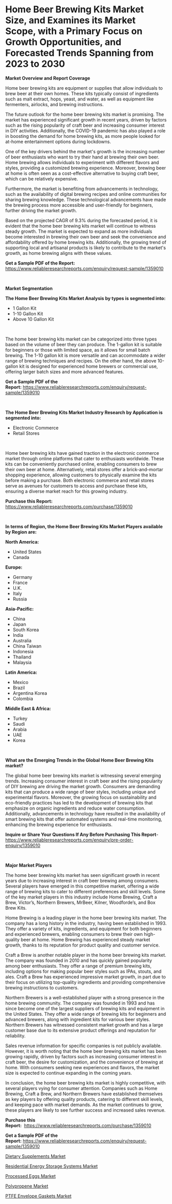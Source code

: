 <p><h1>Home Beer Brewing Kits Market Size, and Examines its Market Scope, with a Primary Focus on Growth Opportunities, and Forecasted Trends Spanning from 2023 to 2030</h1></p><p><strong>Market Overview and Report Coverage</strong></p>
<p><p>Home beer brewing kits are equipment or supplies that allow individuals to brew beer at their own homes. These kits typically consist of ingredients such as malt extract, hops, yeast, and water, as well as equipment like fermenters, airlocks, and brewing instructions.</p><p>The future outlook for the home beer brewing kits market is promising. The market has experienced significant growth in recent years, driven by factors such as the rising popularity of craft beer and increasing consumer interest in DIY activities. Additionally, the COVID-19 pandemic has also played a role in boosting the demand for home brewing kits, as more people looked for at-home entertainment options during lockdowns.</p><p>One of the key drivers behind the market's growth is the increasing number of beer enthusiasts who want to try their hand at brewing their own beer. Home brewing allows individuals to experiment with different flavors and styles, providing a customized brewing experience. Moreover, brewing beer at home is often seen as a cost-effective alternative to buying craft beer, which can be relatively expensive.</p><p>Furthermore, the market is benefiting from advancements in technology, such as the availability of digital brewing recipes and online communities for sharing brewing knowledge. These technological advancements have made the brewing process more accessible and user-friendly for beginners, further driving the market growth.</p><p>Based on the projected CAGR of 9.3% during the forecasted period, it is evident that the home beer brewing kits market will continue to witness steady growth. The market is expected to expand as more individuals become interested in brewing their own beer and seek the convenience and affordability offered by home brewing kits. Additionally, the growing trend of supporting local and artisanal products is likely to contribute to the market's growth, as home brewing aligns with these values.</p></p>
<p><strong>Get a Sample PDF of the Report:</strong> <a href="https://www.reliableresearchreports.com/enquiry/request-sample/1359010">https://www.reliableresearchreports.com/enquiry/request-sample/1359010</a></p>
<p>&nbsp;</p>
<p><strong>Market Segmentation</strong></p>
<p><strong>The Home Beer Brewing Kits Market Analysis by types is segmented into:</strong></p>
<p><ul><li>1 Gallon Kit</li><li>1-10 Gallon Kit</li><li>Above 10 Gallon Kit</li></ul></p>
<p>&nbsp;</p>
<p><p>The home beer brewing kits market can be categorized into three types based on the volume of beer they can produce. The 1-gallon kit is suitable for beginners or those with limited space, as it allows for small batch brewing. The 1-10 gallon kit is more versatile and can accommodate a wider range of brewing techniques and recipes. On the other hand, the above 10-gallon kit is designed for experienced home brewers or commercial use, offering larger batch sizes and more advanced features.</p></p>
<p><strong>Get a Sample PDF of the Report:</strong>&nbsp;<a href="https://www.reliableresearchreports.com/enquiry/request-sample/1359010">https://www.reliableresearchreports.com/enquiry/request-sample/1359010</a></p>
<p>&nbsp;</p>
<p><strong>The Home Beer Brewing Kits Market Industry Research by Application is segmented into:</strong></p>
<p><ul><li>Electronic Commerce</li><li>Retail Stores</li></ul></p>
<p>&nbsp;</p>
<p><p>Home beer brewing kits have gained traction in the electronic commerce market through online platforms that cater to enthusiasts worldwide. These kits can be conveniently purchased online, enabling consumers to brew their own beer at home. Alternatively, retail stores offer a brick-and-mortar shopping experience, allowing customers to physically examine the kits before making a purchase. Both electronic commerce and retail stores serve as avenues for customers to access and purchase these kits, ensuring a diverse market reach for this growing industry.</p></p>
<p><strong>Purchase this Report:</strong>&nbsp; <a href="https://www.reliableresearchreports.com/purchase/1359010">https://www.reliableresearchreports.com/purchase/1359010</a></p>
<p>&nbsp;</p>
<p><strong>In terms of Region, the Home Beer Brewing Kits Market Players available by Region are:</strong></p>
<p>
    <p> <strong> North America: </strong>
        <ul>
            <li>United States</li>
            <li>Canada</li>
        </ul>
        </p> 
    <p> <strong> Europe: </strong>
        <ul>
            <li>Germany</li>
            <li>France</li>
            <li>U.K.</li>
            <li>Italy</li>
            <li>Russia</li>
        </ul>
        </p> 
    <p> <strong> Asia-Pacific: </strong>
        <ul>
            <li>China</li>
            <li>Japan</li>
            <li>South Korea</li>
            <li>India</li>
            <li>Australia</li>
            <li>China Taiwan</li>
            <li>Indonesia</li>
            <li>Thailand</li>
            <li>Malaysia</li>
        </ul>
        </p> 
    <p> <strong> Latin America: </strong>
        <ul>
            <li>Mexico</li>
            <li>Brazil</li>
            <li>Argentina Korea</li>
            <li>Colombia</li>
        </ul>
        </p> 
    <p> <strong> Middle East & Africa: </strong>
        <ul>
            <li>Turkey</li>
            <li>Saudi</li>
            <li>Arabia</li>
            <li>UAE</li>
            <li>Korea</li>
        </ul>
    </p>
    </p>
<p>&nbsp;</p>
<p><strong>What are the Emerging Trends in the Global Home Beer Brewing Kits market?</strong></p>
<p><p>The global home beer brewing kits market is witnessing several emerging trends. Increasing consumer interest in craft beer and the rising popularity of DIY brewing are driving the market growth. Consumers are demanding kits that can produce a wide range of beer styles, including unique and experimental flavors. Moreover, the growing focus on sustainability and eco-friendly practices has led to the development of brewing kits that emphasize on organic ingredients and reduce water consumption. Additionally, advancements in technology have resulted in the availability of smart brewing kits that offer automated systems and real-time monitoring, enhancing the brewing experience for enthusiasts.</p></p>
<p><strong>Inquire or Share Your Questions If Any Before Purchasing This Report</strong>- <a href="https://www.reliableresearchreports.com/enquiry/pre-order-enquiry/1359010">https://www.reliableresearchreports.com/enquiry/pre-order-enquiry/1359010</a></p>
<p>&nbsp;</p>
<p><strong>Major Market Players</strong></p>
<p><p>The home beer brewing kits market has seen significant growth in recent years due to increasing interest in craft beer brewing among consumers. Several players have emerged in this competitive market, offering a wide range of brewing kits to cater to different preferences and skill levels. Some of the key market players in this industry include Home Brewing, Craft a Brew, Victor’s, Northern Brewers, MrBeer, Kilner, Woodforde’s, and Box Brew Kits.</p><p>Home Brewing is a leading player in the home beer brewing kits market. The company has a long history in the industry, having been established in 1993. They offer a variety of kits, ingredients, and equipment for both beginners and experienced brewers, enabling consumers to brew their own high-quality beer at home. Home Brewing has experienced steady market growth, thanks to its reputation for product quality and customer service.</p><p>Craft a Brew is another notable player in the home beer brewing kits market. The company was founded in 2010 and has quickly gained popularity among beer enthusiasts. They offer a range of premium brewing kits, including options for making popular beer styles such as IPAs, stouts, and ales. Craft a Brew has experienced impressive market growth, in part due to their focus on utilizing top-quality ingredients and providing comprehensive brewing instructions to customers.</p><p>Northern Brewers is a well-established player with a strong presence in the home brewing community. The company was founded in 1993 and has since become one of the largest suppliers of brewing kits and equipment in the United States. They offer a wide range of brewing kits for beginners and advanced brewers, along with ingredient kits for various beer styles. Northern Brewers has witnessed consistent market growth and has a large customer base due to its extensive product offerings and reputation for reliability.</p><p>Sales revenue information for specific companies is not publicly available. However, it is worth noting that the home beer brewing kits market has been growing rapidly, driven by factors such as increasing consumer interest in craft beer, the desire for customization, and the convenience of brewing at home. With consumers seeking new experiences and flavors, the market size is expected to continue expanding in the coming years.</p><p>In conclusion, the home beer brewing kits market is highly competitive, with several players vying for consumer attention. Companies such as Home Brewing, Craft a Brew, and Northern Brewers have established themselves as key players by offering quality products, catering to different skill levels, and keeping pace with market demands. As the market continues to grow, these players are likely to see further success and increased sales revenue.</p></p>
<p><strong>Purchase this Report:</strong>&nbsp;&nbsp;<a href="https://www.reliableresearchreports.com/purchase/1359010">https://www.reliableresearchreports.com/purchase/1359010</a></p>
<p></p>
<p><strong>Get a Sample PDF of the Report:</strong>&nbsp;<a href="https://www.reliableresearchreports.com/enquiry/request-sample/1359010">https://www.reliableresearchreports.com/enquiry/request-sample/1359010</a></p>
<p><p><a href="https://www.linkedin.com/pulse/dietary-supplements-market-size-growth-forecast-from-2023--axklc/">Dietary Supplements Market</a></p><p><a href="https://www.linkedin.com/pulse/residential-energy-storage-systems-market-research-report-qulfc/">Residential Energy Storage Systems Market</a></p><p><a href="https://www.linkedin.com/pulse/processed-eggs-market-size-share-global-analysis-report-2023-twxlc/">Processed Eggs Market</a></p><p><a href="https://medium.com/@charityrice2662/polypropene-market-size-growth-forecast-2023-2030-b09e46a70c58">Polypropene Market</a></p><p><a href="https://medium.com/@samirmayert107/ptfe-envelope-gaskets-market-size-growth-forecast-2023-2030-e39bde7f0a85">PTFE Envelope Gaskets Market</a></p></p>